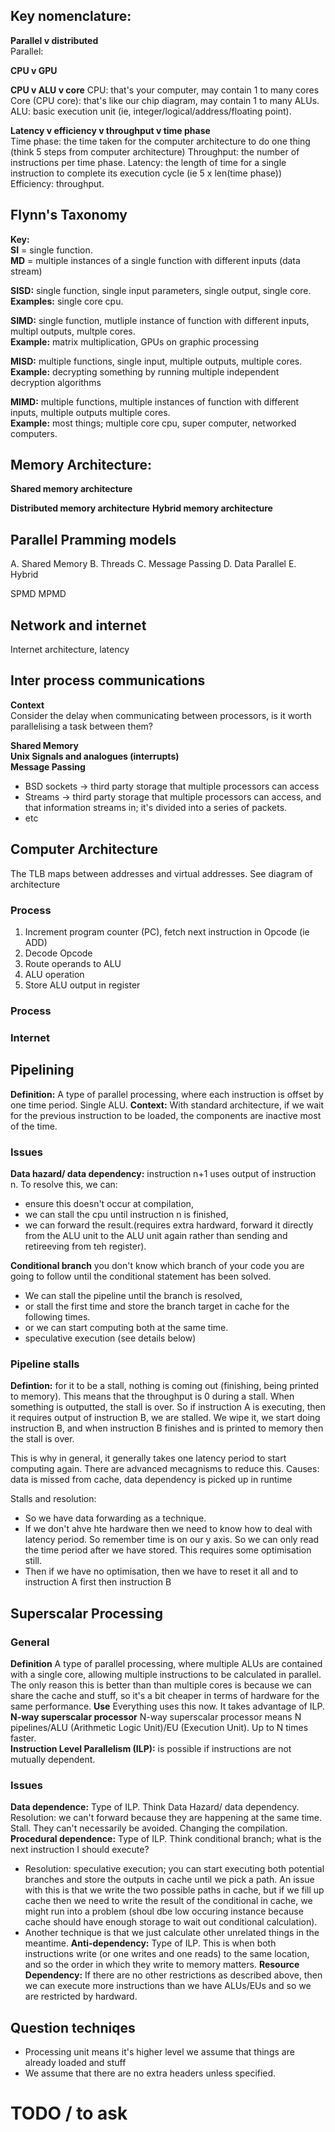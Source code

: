 ## Key nomenclature:

**Parallel v distributed**  
Parallel:

**CPU v GPU**

**CPU v ALU v core**
CPU: that's your computer, may contain 1 to many cores
Core (CPU core): that's like our chip diagram, may contain 1 to many ALUs.
ALU: basic execution unit (ie, integer/logical/address/floating point).

**Latency v efficiency v throughput v time phase**  
Time phase: the time taken for the computer architecture to do one thing (think 5 steps from computer architecture)
Throughput: the number of instructions per time phase.
Latency: the length of time for a single instruction to complete its execution cycle (ie 5 x len(time phase))
Efficiency: throughput.

## Flynn's Taxonomy

**Key:**  
**SI** = single function.  
**MD** = multiple instances of a single function with different inputs (data stream)

**SISD:** single function, single input parameters, single output, single core.  
 **Examples:** single core cpu.

**SIMD:** single function, mutliple instance of function with different inputs, multipl outputs, multple cores.  
 **Example:** matrix multiplication, GPUs on graphic processing

**MISD:** multiple functions, single input, multiple outputs, multiple cores.
**Example:** decrypting something by running multiple independent decryption algorithms

**MIMD:** multiple functions, multiple instances of function with different inputs, multiple outputs multiple cores.  
 **Example:** most things; multiple core cpu, super computer, networked computers.

## Memory Architecture:

**Shared memory architecture**

**Distributed memory architecture**
**Hybrid memory architecture**

## Parallel Pramming models

A. Shared Memory
B. Threads
C. Message Passing
D. Data Parallel
E. Hybrid

SPMD
MPMD

## Network and internet

Internet architecture, latency

## Inter process communications

**Context**  
Consider the delay when communicating between processors, is it worth parallelising a task between them?

**Shared Memory**  
**Unix Signals and analogues (interrupts)**  
**Message Passing**

- BSD sockets -> third party storage that multiple processors can access
- Streams -> third party storage that multiple processors can access, and that information streams in; it's divided into a series of packets.
- etc

## Computer Architecture

The TLB maps between addresses and virtual addresses.
See diagram of architecture

### Process

1. Increment program counter (PC), fetch next instruction in Opcode (ie ADD)
2. Decode Opcode
3. Route operands to ALU
4. ALU operation
5. Store ALU output in register

### Process

### Internet

## Pipelining

**Definition:** A type of parallel processing, where each instruction is offset by one time period. Single ALU.
**Context:** With standard architecture, if we wait for the previous instruction to be loaded, the components are inactive most of the time.

### Issues

**Data hazard/ data dependency:** instruction n+1 uses output of instruction n. To resolve this, we can:

- ensure this doesn't occur at compilation,
- we can stall the cpu until instruction n is finished,
- we can forward the result.(requires extra hardward, forward it directly from the ALU unit to the ALU unit again rather than sending and retireeving from teh register).

**Conditional branch** you don't know which branch of your code you are going to follow until the conditional statement has been solved.

- We can stall the pipeline until the branch is resolved,
- or stall the first time and store the branch target in cache for the following times.
- or we can start computing both at the same time.
- speculative execution (see details below)

### Pipeline stalls

**Defintion:** for it to be a stall, nothing is coming out (finishing, being printed to memory). This means that the throughput is 0 during a stall. When something is outputted, the stall is over. So if instruction A is executing, then it requires output of instruction B, we are stalled. We wipe it, we start doing instruction B, and when instruction B finishes and is printed to memory then the stall is over.

This is why in general, it generally takes one latency period to start computing again. There are advanced mecagnisms to reduce this.
Causes: data is missed from cache, data dependency is picked up in runtime

Stalls and resolution:

- So we have data forwarding as a technique.
- If we don't ahve hte hardware then we need to know how to deal with latency period. So remember time is on our y axis. So we can only read the time period after we have stored. This requires some optimisation still.
- Then if we have no optimisation, then we have to reset it all and to instruction A first then instruction B

## Superscalar Processing

### General

**Definition** A type of parallel processing, where multiple ALUs are contained with a single core, allowing multiple instructions to be calculated in parallel. The only reason this is better than than multiple cores is because we can share the cache and stuff, so it's a bit cheaper in terms of hardware for the same performance.
**Use** Everything uses this now. It takes advantage of ILP.  
**N-way superscalar processor** N-way superscalar processor means N pipelines/ALU (Arithmetic Logic Unit)/EU (Execution Unit). Up to N times faster.  
**Instruction Level Parallelism (ILP):** is possible if instructions are not mutually dependent.

### Issues

**Data dependence:** Type of ILP. Think Data Hazard/ data dependency. Resolution: we can't forward because they are happening at the same time. Stall. They can't necessarily be avoided. Changing the compilation.
**Procedural dependence:** Type of ILP. Think conditional branch; what is the next instruction I should execute? 
- Resolution: speculative execution; you can start executing both potential branches and store the outputs in cache until we pick a path. An issue with this is that we write the two possible paths in cache, but if we fill up cache then we need to write the result of the conditional in cache, we might run into a problem (shoul dbe low occuring instance because cache should have enough storage to wait out conditional calculation). 
- Another technique is that we just calculate other unrelated things in the meantime. 
**Anti-dependency:** Type of ILP. This is when both instructions write (or one writes and one reads) to the same location, and so the order in which they write to memory matters.
**Resource Dependency:** If there are no other restrictions as described above, then we can execute more instructions than we have ALUs/EUs and so we are restricted by hardward.

## Question techniqes

- Processing unit means it's higher level we assume that things are already loaded and stuff
- We assume that there are no extra headers unless specified.

# TODO / to ask
